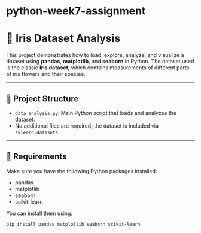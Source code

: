 # python-week7-assignment

# 🌸 Iris Dataset Analysis

This project demonstrates how to load, explore, analyze, and visualize a dataset using **pandas**, **matplotlib**, and **seaborn** in Python. The dataset used is the classic **Iris dataset**, which contains measurements of different parts of iris flowers and their species.

---

## 📂 Project Structure

- `data_analysis.py`: Main Python script that loads and analyzes the dataset.
- No additional files are required; the dataset is included via `sklearn.datasets`.

---

## 🧰 Requirements

Make sure you have the following Python packages installed:

- pandas
- matplotlib
- seaborn
- scikit-learn

You can install them using:

```bash
pip install pandas matplotlib seaborn scikit-learn
```

